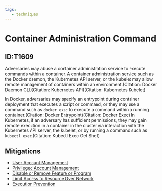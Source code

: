 ```yaml
---
tags:
   - techniques
---
```

# Container Administration Command
## ID:T1609
Adversaries may abuse a container administration service to execute commands within a container. A container administration service such as the Docker daemon, the Kubernetes API server, or the kubelet may allow remote management of containers within an environment.(Citation: Docker Daemon CLI)(Citation: Kubernetes API)(Citation: Kubernetes Kubelet)

In Docker, adversaries may specify an entrypoint during container deployment that executes a script or command, or they may use a command such as <code>docker exec</code> to execute a command within a running container.(Citation: Docker Entrypoint)(Citation: Docker Exec) In Kubernetes, if an adversary has sufficient permissions, they may gain remote execution in a container in the cluster via interaction with the Kubernetes API server, the kubelet, or by running a command such as <code>kubectl exec</code>.(Citation: Kubectl Exec Get Shell)
## Mitigations
* [User Account Management](/mitre/mitigations/M1018)
* [Privileged Account Management](/mitre/mitigations/M1026)
* [Disable or Remove Feature or Program](/mitre/mitigations/M1042)
* [Limit Access to Resource Over Network](/mitre/mitigations/M1035)
* [Execution Prevention](/mitre/mitigations/M1038)
